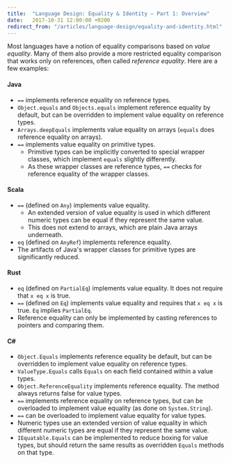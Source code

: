 ```yaml
---
title:  "Language Design: Equality & Identity – Part 1: Overview"
date:   2017-10-31 12:00:00 +0200
redirect_from: "/articles/language-design/equality-and-identity.html"
---
```


Most languages have a notion of equality comparisons based on _value equality_.
Many of them also provide a more restricted equality comparison that works only
on references, often called _reference equality_. Here are a few examples:

#### Java

- `==` implements reference equality on reference types.
- `Object.equals` and `Objects.equals` implement reference equality by default, but can be overridden to implement value equality on reference types.
- `Arrays.deepEquals` implements value equality on arrays (`equals` does reference equality on arrays).
- `==` implements value equality on primitive types.
  - Primitive types can be implicitly converted to special wrapper classes, which implement `equals` slightly differently.
  - As these wrapper classes are reference types, `==` checks for reference equality of the wrapper classes.

#### Scala

- `==` (defined on `Any`) implements value equality.
  - An extended version of value equality is used in which different numeric types can be equal if they represent the same value.
  - This does not extend to arrays, which are plain Java arrays underneath.
- `eq` (defined on `AnyRef`) implements reference equality.
- The artifacts of Java's wrapper classes for primitive types are significantly reduced.

#### Rust

- `eq` (defined on `PartialEq`) implements value equality. It does not require that `x eq x` is true.
- `==` (defined on `Eq`) implements value equality and requires that `x eq x` is true. `Eq` implies `PartialEq`.
- Reference equality can only be implemented by casting references to pointers and comparing them.

#### C\#

- `Object.Equals` implements reference equality be default, but can be overridden to implement value equality on reference types.
- `ValueType.Equals` calls `Equals` on each field contained within a value types.
- `Object.ReferenceEquality` implements reference equality. The method always returns false for value types.
- `==` implements reference equality on reference types, but can be overloaded to implement value equality (as done on `System.String`).
- `==` can be overloaded to implement value equality for value types.
- Numeric types use an extended version of value equality in which different numeric types are equal if they represent the same value.
- `IEquatable.Equals` can be implemented to reduce boxing for value types, but should return the same results as overridden `Equals` methods on that type.

